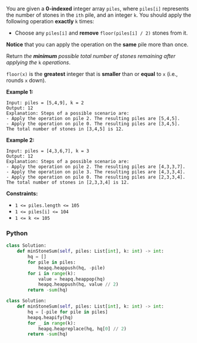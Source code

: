 You are given a  **0-indexed**  integer array  `piles`, where  `piles[i]`  represents the number of stones in the  `ith`  pile, and an integer  `k`. You should apply the following operation  **exactly**  `k`  times:

-   Choose any  `piles[i]`  and  **remove**  `floor(piles[i] / 2)`  stones from it.

**Notice**  that you can apply the operation on the  **same**  pile more than once.

Return  _the  **minimum**  possible total number of stones remaining after applying the_ `k` _operations_.

`floor(x)`  is the  **greatest**  integer that is  **smaller**  than or  **equal**  to  `x`  (i.e., rounds  `x`  down).

**Example 1:**
```
Input: piles = [5,4,9], k = 2
Output: 12
Explanation: Steps of a possible scenario are:
- Apply the operation on pile 2. The resulting piles are [5,4,5].
- Apply the operation on pile 0. The resulting piles are [3,4,5].
The total number of stones in [3,4,5] is 12.
```

**Example 2:**
```
Input: piles = [4,3,6,7], k = 3
Output: 12
Explanation: Steps of a possible scenario are:
- Apply the operation on pile 2. The resulting piles are [4,3,3,7].
- Apply the operation on pile 3. The resulting piles are [4,3,3,4].
- Apply the operation on pile 0. The resulting piles are [2,3,3,4].
The total number of stones in [2,3,3,4] is 12.
```

**Constraints:**

-   `1 <= piles.length <= 105`
-   `1 <= piles[i] <= 104`
-   `1 <= k <= 105`


### Python
```python
class Solution:
    def minStoneSum(self, piles: List[int], k: int) -> int:
        hq = []
        for pile in piles:
            heapq.heappush(hq, -pile)
        for i in range(k):
            value = heapq.heappop(hq)
            heapq.heappush(hq, value // 2)
        return -sum(hq)
```

```python
class Solution:
    def minStoneSum(self, piles: List[int], k: int) -> int:
        hq = [-pile for pile in piles]
        heapq.heapify(hq)
        for _ in range(k):
            heapq.heapreplace(hq, hq[0] // 2)
        return -sum(hq)
```